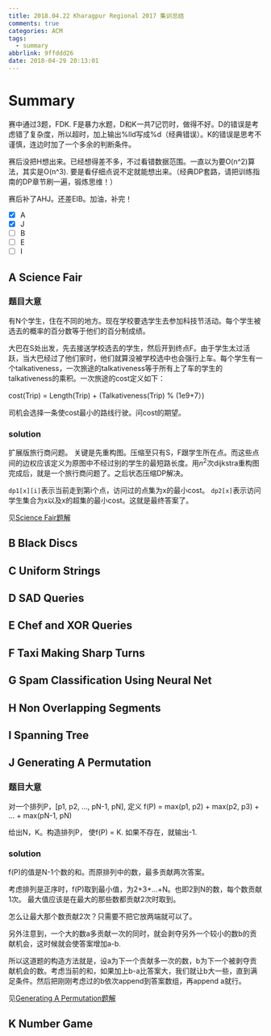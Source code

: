 ```yaml
---
title: 2018.04.22 Kharagpur Regional 2017 集训总结
comments: true
categories: ACM
tags:
  - summary
abbrlink: 9ffddd26
date: 2018-04-29 20:13:01
---
```


# Summary

赛中通过3题，FDK.  F是暴力水题，D和K一共7记罚时，做得不好。D的错误是考虑错了复杂度，所以超时，加上输出%lld写成%d（经典错误）。K的错误是思考不谨慎，连边时加了一个多余的判断条件。

赛后没把H想出来。已经想得差不多，不过看错数据范围。一直以为要O(n^2)算法，其实是O(n^3). 要是看仔细点说不定就能想出来。（经典DP套路，请把训练指南的DP章节刷一遍，锻炼思维！）

赛后补了AHJ。还差EIB。加油，补完！
- [x] A
- [x] J
- [ ] B
- [ ] E
- [ ] I

<!-- more -->

## A Science Fair
### 题目大意

有N个学生，住在不同的地方。现在学校要选学生去参加科技节活动。每个学生被选去的概率的百分数等于他们的百分制成绩。

大巴在S处出发，先去接送学校选去的学生，然后开到终点F。由于学生太过活跃，当大巴经过了他们家时，他们就算没被学校选中也会强行上车。每个学生有一个talkativeness，一次旅途的talkativeness等于所有上了车的学生的talkativeness的乘积。一次旅途的cost定义如下：

 cost(Trip) = Length(Trip) + (Talkativeness(Trip) % (1e9+7）)
 
 司机会选择一条使cost最小的路线行驶。问cost的期望。
 
### solution

扩展版旅行商问题。
关键是先重构图。压缩至只有S，F跟学生所在点。而这些点间的边权应该定义为原图中不经过别的学生的最短路长度。用$n^2$次dijkstra重构图完成后，就是一个旅行商问题了。之后状态压缩DP解决。

`dp1[x][i]`表示当前走到第i个点，访问过的点集为x的最小cost。
`dp2[x]`表示访问学生集合为x以及x的超集的最小cost。这就是最终答案了。

见[Science Fair题解](a5930d20.html)



## B Black Discs
## C Uniform Strings
## D SAD Queries
## E Chef and XOR Queries
## F Taxi Making Sharp Turns
## G Spam Classification Using Neural Net
## H Non Overlapping Segments
## I Spanning Tree

## J Generating A Permutation
### 题目大意
对一个排列P，[p1, p2, ..., pN-1, pN], 定义 f(P) = max(p1, p2) + max(p2, p3) + ... + max(pN-1, pN)

给出N，K。构造排列P， 使f(P) = K. 如果不存在，就输出-1.

### solution
f(P)的值是N-1个数的和。而原排列中的数，最多贡献两次答案。

考虑排列是正序时，f(P)取到最小值，为2+3+...+N。也即2到N的数，每个数贡献1次。
最大值应该是在最大的那些数都贡献2次时取到。

怎么让最大那个数贡献2次？只需要不把它放两端就可以了。

另外注意到，一个大的数a多贡献一次的同时，就会剥夺另外一个较小的数b的贡献机会，这时候就会使答案增加a-b.

所以这道题的构造方法就是，设a为下一个贡献多一次的数，b为下一个被剥夺贡献机会的数。考虑当前的和，如果加上b-a比答案大，我们就让b大一些，直到满足条件。然后把刚刚考虑过的b依次append到答案数组，再append a就行。


见[Generating A Permutation题解](75299267.html)

## K Number Game



